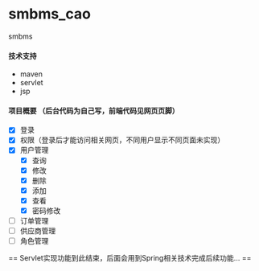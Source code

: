 # smbms_cao
smbms

#### 技术支持
- maven
- servlet
- jsp

#### 项目概要 （后台代码为自己写，前端代码见网页页脚）
 -[x] 登录
 -[x] 权限（登录后才能访问相关网页，不同用户显示不同页面未实现）
 -[x] 用户管理
    - [x] 查询
    - [x] 修改
    - [x] 删除
    - [x] 添加
    - [x] 查看
    - [x] 密码修改 
  -[ ] 订单管理
  -[ ] 供应商管理
  -[ ] 角色管理
  
== Servlet实现功能到此结束，后面会用到Spring相关技术完成后续功能... ==
